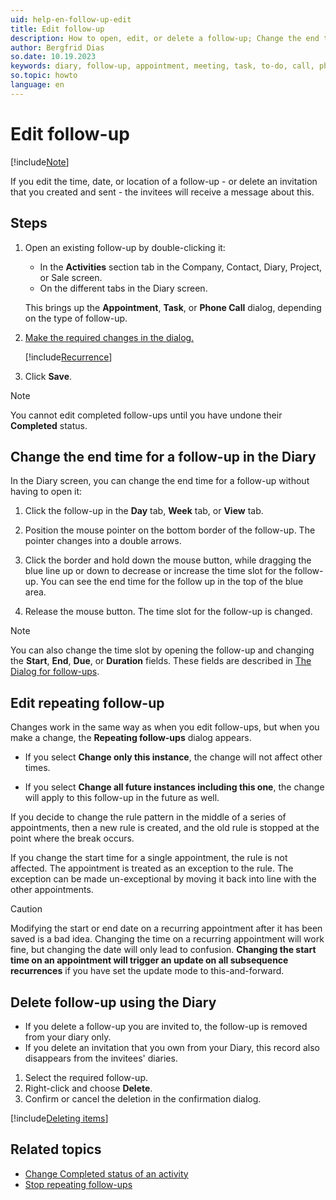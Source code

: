 ```yaml
---
uid: help-en-follow-up-edit
title: Edit follow-up
description: How to open, edit, or delete a follow-up; Change the end time for a follow-up in the Diary; Edit or delete invitation; Edit repeating follow-up
author: Bergfrid Dias
so.date: 10.19.2023
keywords: diary, follow-up, appointment, meeting, task, to-do, call, phone, invitation
so.topic: howto
language: en
---
```


# Edit follow-up

[!include[Note](includes/note-edit-followup.md)]

If you edit the time, date, or location of a follow-up - or delete an invitation that you created and sent - the invitees will receive a message about this.

## Steps

1. Open an existing follow-up by double-clicking it:

    * In the **Activities** section tab in the Company, Contact, Diary, Project, or Sale screen.
    * On the different tabs in the Diary screen.

    This brings up the **Appointment**, **Task**, or **Phone Call** dialog, depending on the type of follow-up.

2. [Make the required changes in the dialog.][3]

    [!include[Recurrence](includes/note-repetition.md)]

3. Click **Save**.

> [!NOTE]
> You cannot edit completed follow-ups until you have undone their **Completed** status.

## <a id="change-end" />Change the end time for a follow-up in the Diary

In the Diary screen, you can change the end time for a follow-up without having to open it:

1. Click the follow-up in the **Day** tab, **Week** tab, or **View** tab.

2. Position the mouse pointer on the bottom border of the follow-up. The pointer changes into a double arrows.

3. Click the border and hold down the mouse button, while dragging the blue line up or down to decrease or increase the time slot for the follow-up. You can see the end time for the follow up in the top of the blue area.

4. Release the mouse button. The time slot for the follow-up is changed.

> [!NOTE]
> You can also change the time slot by opening the follow-up and changing the **Start**, **End**, **Due**, or **Duration** fields. These fields are described in [The Dialog for follow-ups][3].

## <a id="repeat" />Edit repeating follow-up

Changes work in the same way as when you edit follow-ups, but when you make a change, the **Repeating follow-ups** dialog appears.

* If you select **Change only this instance**, the change will not affect other times.

* If you select **Change all future instances including this one**, the change will apply to this follow-up in the future as well.

If you decide to change the rule pattern in the middle of a series of appointments, then a new rule is created, and the old rule is stopped at the point where the break occurs.

If you change the start time for a single appointment, the rule is not affected. The appointment is treated as an exception to the rule. The exception can be made un-exceptional by moving it back into line with the other appointments.

> [!CAUTION]
> Modifying the start or end date on a recurring appointment after it has been saved is a bad idea. Changing the time on a recurring appointment will work fine, but changing the date will only lead to confusion. **Changing the start time on an appointment will trigger an update on all subsequence recurrences** if you have set the update mode to this-and-forward.

## <a id="delete" />Delete follow-up using the Diary

* If you delete a follow-up you are invited to, the follow-up is removed from your diary only.
* If you delete an invitation that you own from your Diary, this record also disappears from the invitees' diaries.

1. Select the required follow-up.
2. Right-click and choose **Delete**.
3. Confirm or cancel the deletion in the confirmation dialog.

[!include[Deleting items](../../learn/includes/tip-deletion.md)]

## Related topics

* [Change Completed status of an activity][2]
* [Stop repeating follow-ups][5]

<!-- Referenced links -->
[2]: change-completed-status.md
[3]: screen/dialog-for-followups.md
[5]: recurrence/stop.md

<!-- Referenced images -->
